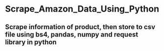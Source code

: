 # Scrape_Amazon_Data_Using_Python

## Scrape information of product, then store to csv file using bs4, pandas, numpy and request library in python
